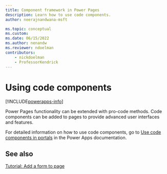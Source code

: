 ```yaml
---
title: Component framework in Power Pages
description: Learn how to use code components.
author: neerajnandwana-msft

ms.topic: conceptual
ms.custom: 
ms.date: 06/15/2022
ms.author: nenandw
ms.reviewer: ndoelman
contributors:
    - nickdoelman
    - ProfessorKendrick
---
```


# Using code components

[!INCLUDE[powerapps-info](../includes/cc-powerapps-info.md)]

Power Pages functionality can be extended with pro-code methods. Code components can be added to pages to provide advanced user interfaces and features.

For detailed information on how to use code components, go to [Use code components in portals](/powerapps/maker/portals/component-framework) in the Power Apps documentation.

## See also

[Tutorial: Add a form to page](../getting-started/tutorial-add-form-to-page.md#add-code-components)
